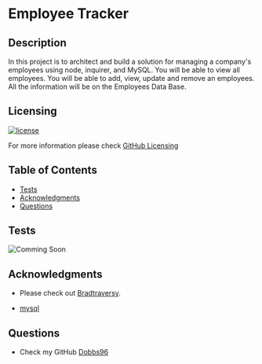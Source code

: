 # Employee Tracker

## Description

In this project is to architect and build a solution for managing a company's employees using node, inquirer, and MySQL. You will be able to view all employees. You will be able to add, view, update and remove an employees. All the information will be on the Employees Data Base.

## Licensing

[![license](https://img.shields.io/badge/license-MIT-blue)](https://shields.io)

For more information please check [GitHub Licensing](https://docs.github.com/en/github/creating-cloning-and-archiving-repositories/creating-a-repository-on-github/licensing-a-repository)

## Table of Contents

- [Tests](#tests)
- [Acknowledgments](#acknowledgments)
- [Questions](#questions)

## Tests

![Comming Soon]()

## Acknowledgments

- Please check out [Bradtraversy](https://gist.github.com/bradtraversy/c831baaad44343cc945e76c2e30927b3).

- [mysql](https://github.com/mysqljs/mysql#performing-queries)

## Questions

- Check my GitHub [Dobbs96](https://github.com/Dobbs96)
